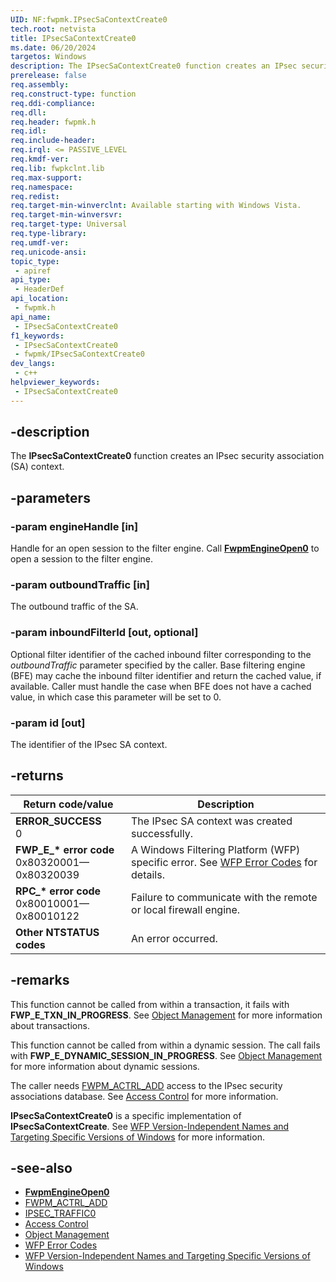 ```yaml
---
UID: NF:fwpmk.IPsecSaContextCreate0
tech.root: netvista
title: IPsecSaContextCreate0
ms.date: 06/20/2024
targetos: Windows
description: The IPsecSaContextCreate0 function creates an IPsec security association (SA) context.
prerelease: false
req.assembly: 
req.construct-type: function
req.ddi-compliance: 
req.dll: 
req.header: fwpmk.h
req.idl: 
req.include-header: 
req.irql: <= PASSIVE_LEVEL
req.kmdf-ver: 
req.lib: fwpkclnt.lib
req.max-support: 
req.namespace: 
req.redist: 
req.target-min-winverclnt: Available starting with Windows Vista.
req.target-min-winversvr: 
req.target-type: Universal
req.type-library: 
req.umdf-ver: 
req.unicode-ansi: 
topic_type:
 - apiref
api_type:
 - HeaderDef
api_location:
 - fwpmk.h
api_name:
 - IPsecSaContextCreate0
f1_keywords:
 - IPsecSaContextCreate0
 - fwpmk/IPsecSaContextCreate0
dev_langs:
 - c++
helpviewer_keywords:
 - IPsecSaContextCreate0
---
```


## -description

The **IPsecSaContextCreate0** function creates an IPsec security association (SA) context.

## -parameters

### -param engineHandle [in]

Handle for an open session to the filter engine. Call **[FwpmEngineOpen0](nf-fwpmk-fwpmengineopen0.md)** to open a session to the filter engine.

### -param outboundTraffic [in]

The outbound traffic of the SA.

### -param inboundFilterId [out, optional]

Optional filter identifier of the cached inbound filter corresponding to the *outboundTraffic* parameter specified by the caller. Base filtering engine (BFE) may cache the inbound filter identifier and return the cached value, if available. Caller must handle the case when BFE does not have a cached value, in which case this parameter will be set to 0.

### -param id [out]

The identifier of the IPsec SA context.

## -returns

| Return code/value | Description |
|---|---|
| **ERROR_SUCCESS**<br>0 | The IPsec SA context was created successfully. |
| **FWP_E_\* error code**<br>0x80320001—0x80320039 | A Windows Filtering Platform (WFP) specific error. See [WFP Error Codes](/windows/win32/fwp/wfp-error-codes) for details. |
| **RPC_\* error code**<br>0x80010001—0x80010122 | Failure to communicate with the remote or local firewall engine. |
| **Other NTSTATUS codes** | An error occurred. |

## -remarks

This function cannot be called from within a transaction, it fails with **FWP_E_TXN_IN_PROGRESS**. See [Object Management](/windows/desktop/FWP/object-management) for more information about transactions.

This function cannot be called from within a dynamic session. The call fails with **FWP_E_DYNAMIC_SESSION_IN_PROGRESS**. See [Object Management](/windows/desktop/FWP/object-management) for more information about dynamic sessions.

The caller needs [FWPM_ACTRL_ADD](/windows/desktop/FWP/access-right-identifiers) access to the IPsec security associations database. See [Access Control](/windows/desktop/FWP/access-control) for more information.

**IPsecSaContextCreate0** is a specific implementation of **IPsecSaContextCreate**. See [WFP Version-Independent Names and Targeting Specific Versions of Windows](/windows/desktop/FWP/wfp-version-independent-names-and-targeting-specific-versions-of-windows) for more information.

## -see-also

- **[FwpmEngineOpen0](nf-fwpmk-fwpmengineopen0.md)**
- [FWPM_ACTRL_ADD](/windows/desktop/FWP/access-right-identifiers)
- [IPSEC_TRAFFIC0](/windows/desktop/api/ipsectypes/ns-ipsectypes-ipsec_traffic0)
- [Access Control](/windows/desktop/FWP/access-control)
- [Object Management](/windows/desktop/FWP/object-management)
- [WFP Error Codes](/windows/win32/fwp/wfp-error-codes)
- [WFP Version-Independent Names and Targeting Specific Versions of Windows](/windows/desktop/FWP/wfp-version-independent-names-and-targeting-specific-versions-of-windows)
